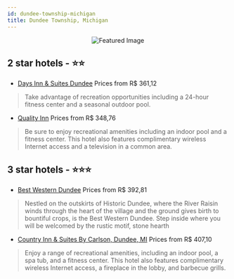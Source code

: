 ```yaml
---
id: dundee-township-michigan
title: Dundee Township, Michigan
---
```


<center><img src="https://i.travelapi.com/hotels/19000000/18250000/18248800/18248720/0f26587d_z.jpg" alt="Featured Image" /></center>


##  2 star hotels - ⭐️⭐️

-    [Days Inn & Suites Dundee](https://us.hurb.com/hotels/dundee-township/days-inn-suites-dundee-JNP-JP211567?cmp=18055) Prices from R$ 361,12
   > Take advantage of recreation opportunities including a 24-hour fitness center and a seasonal outdoor pool.
-    [Quality Inn](https://us.hurb.com/hotels/dundee-township/quality-inn-JNP-JP236208?cmp=18055) Prices from R$ 348,76
   > Be sure to enjoy recreational amenities including an indoor pool and a fitness center. This hotel also features complimentary wireless Internet access and a television in a common area.

##  3 star hotels - ⭐️⭐️⭐️

-    [Best Western Dundee](https://us.hurb.com/hotels/dundee-township/best-western-dundee-JNP-JP02787N?cmp=18055) Prices from R$ 392,81
   > Nestled on the outskirts of Historic Dundee, where the River Raisin winds through the heart of the village and the ground gives birth to bountiful crops, is the Best Western Dundee. Step inside where you will be welcomed by the rustic motif, stone hearth 
-    [Country Inn & Suites By Carlson, Dundee, MI](https://us.hurb.com/hotels/dundee-township/country-inn-suites-by-carlson-dundee-mi-JNP-JP446021?cmp=18055) Prices from R$ 407,10
   > Enjoy a range of recreational amenities, including an indoor pool, a spa tub, and a fitness center. This hotel also features complimentary wireless Internet access, a fireplace in the lobby, and barbecue grills.
